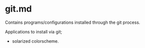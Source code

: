 # git.md
Contains programs/configurations installed through the git process.

Applications to install via git;
* solarized colorscheme.
